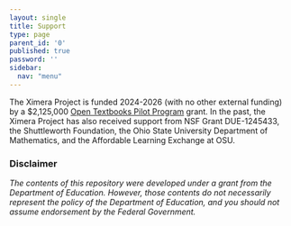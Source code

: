 ```yaml
---
layout: single
title: Support
type: page
parent_id: '0'
published: true
password: ''
sidebar:
  nav: "menu"
---
```



The Ximera Project is funded 2024-2026 (with no other external funding) by a $2,125,000 [Open Textbooks Pilot
Program](https://www2.ed.gov/programs/otp/index.html)  grant. In the past, the Ximera Project has also received support from NSF Grant DUE-1245433, the Shuttleworth Foundation, the Ohio State University Department of Mathematics, and the Affordable Learning Exchange at OSU.


### Disclaimer

_The contents of this repository were developed under a grant from the
Department of Education. However, those contents do not necessarily
represent the policy of the Department of Education, and you should
not assume endorsement by the Federal Government._